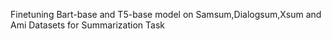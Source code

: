 Finetuning Bart-base and T5-base model on Samsum,Dialogsum,Xsum and Ami Datasets for Summarization Task
